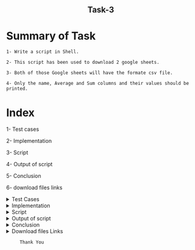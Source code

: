 
<h2 align="center">Task-3</h2>


 # Summary of Task
  
    1- Write a script in Shell.
     
    2- This script has been used to download 2 google sheets. 
     
    3- Both of those Google sheets will have the formate csv file. 
     
    4- Only the name, Average and Sum columns and their values should be printed. 
  
</details>

# Index
  
  
   1- Test cases
   
   2- Implementation 
   
   3- Script 
   
   4- Output of script
   
   5- Conclusion 
   
   6- download files links 
  
  </details>

<details>
  <summary> Test Cases </summary>
  
| **SR-No.** | **TEST CASE** | **COMMAND** | **TEST OUTCOME** | **EXPECTED OUTCOME** | **STATUS** | **REMARKS** |
| --- | --- | --- | --- | --- | --- | ---- |  
| **1** | First, we converted the link of the spreadsheet to the csv format | No Command |After that, We went to publish to the web option then change the spreadsheet link in csv format | After using Publish to the web option in Spreadsheet succesully got the link of Spreadsheet in csv format  | **Passed** | Testing has been passed |
| **2** | Download the spreadsheet | wget -q url of Spreadsheet | We used Wget command to download the spreadsheet in csv format. | After using wget command Spreadsheet successfully download in csv format.  | **Passed** | Testing has been passed |
| **3** | Rename the download file | mv "pub?output=csv" my11.csv | Using mv command  downloaded file successfully  rename. | After using mv command download file was successfully renamed.  | **Passed** | Testing has been passed |
| **4** | Get the output in NAME,AVRAGE and SUM | AWK command | Using awk command got the result of three columns NAME, AVERAGE and SUM | After using awk command, we got the result of 3 columns.Name,average,Sum |  **Passed** | Testing has been passed |
| **5** |After add any column in Spreadsheet  | No command | Using insert option added  any column in spreadsheet got the update result and added column is showing in csv file.| After that when we used inset option, we added any column in the spreadsheet, so we got the result of the update column and added column is showing in csv file.|  **Passed** | Testing has been passed |
| **6** |After add any ROW in Spreadsheet  | No command | Using insert option added any ROW in spreadsheet got the update result and added ROW is showing in csv file.| After that when we used the insert option,we added any row in the spreadsheet,so we got the result of the update row.and added ROW is showing in csv file.|  **Passed** | Testing has been passed |
  
  </details>
  
  <details>
  <summary> Implementation </summary>
  
In this script, first of all I went to publish to the web option and copied the csv link to the spreadsheet
then I used wget command to download the link of the spreadsheet and rename the download file with the mv command.
after that i used awk command to get the required output.
  
  </details>
  
  <details>
  <summary> Script </summary>
 #!/bin/bash
 
ECHO=/usr/bin/echo

WGET=/usr/bin/wget

MV=/usr/bin/mv

RM=/usr/bin/rm

AWK=/usr/bin/awk

#################################################################################################################################
#Script Name : script task

#Discription : 1-This script has been used to download 2 google spread sheets.
#            : 2-Both of those Google sheets will have the format csv file.
#	           : 3-All the columns of the entire csv file will not be printed in the output.
#	           : 4-Only the name, Average and sum columns and their values should be printed
#Author      : Shweta Mishra
#Date        : 20-04-2021
#################################################################################################################################
#This script for Self & other evaluation sheet-1

# Here rm command is used if csv file already exits then delete it.

# wget command is used to download the csv file .

# echo command is used to print  the message.

# if file already exits then delete it

rm -rf my11.csv

echo "self evaluation and other evaluation on the basis of previous performance."

wget -q https://docs.google.com/spreadsheets/d/e/2PACX-1vQjSvAMnKpqXy4p1ZCwoBl3OT4YAC3V8p-YKnciBTuPg-GDlVTJkCRNxYQqG_V99d7r6qTYL8OVrW2E/pub?output=csv

#Here the mv command is used to rename the csv file.

mv "pub?output=csv" my11.csv
#Here awk command is used to print the Name, Average and Sum columns and its value.
 
awk -F"," '
BEGIN {printf "%-15s %9s %5s\n" , "Name", "Average", "SUM" }
NR==4,NR==25{printf "%-15s %3d %10d\n", $2, $11, $11*8}'  /root/my11.csv

#This script for second spread sheet

rm -rf my25.csv

echo "self evaluation and other evaluation on the basis of md file."

wget -q https://docs.google.com/spreadsheets/d/e/2PACX-1vRpppfbIt8hE4xJYHJrvUFtDN22PotSOgvmKjYluc5sm97RBw6cOmuWSxpaiiiWp1pGthVTJqQ_egkE/pub?output=csv
#Here the mv command is used to rename the csv file.

mv "pub?output=csv" my25.csv

#Here awk command is used to print the Name, Average and Sum columns and its value.
 
awk -F"," '

BEGIN {printf "%-15s %9s %5s\n" , "Name", "Average", "SUM" }

NR==4,NR==25{printf "%-15s %3d %10d\n", $2, $11, $11*8}'  /root/my25.csv


  </details>
  
  <details>
  <summary> Output of script </summary>
  </details>
  
  <details>
  <summary> Conclusion </summary>
  
  I would like to share my experience while doing this work. The given script is doing its job correctly.
  
  </details>
  
  <details>
  <summary> Download files Links </summary>
  
#### Download the google sheet in csv format for evaluation of self and others on the basis of previous performance.
- [Link for download csv file 1](https://docs.google.com/spreadsheets/d/e/2PACX-1vQjSvAMnKpqXy4p1ZCwoBl3OT4YAC3V8p-YKnciBTuPg-GDlVTJkCRNxYQqG_V99d7r6qTYL8OVrW2E/pub?output=csv)


#### Download the google sheet in  csv format for evaluation of self and others on the basis of task1
- [Link for download csv file 2](https://docs.google.com/spreadsheets/d/e/2PACX-1vRpppfbIt8hE4xJYHJrvUFtDN22PotSOgvmKjYluc5sm97RBw6cOmuWSxpaiiiWp1pGthVTJqQ_egkE/pub?output=csv)


  </details>

```
     Thank You
```
